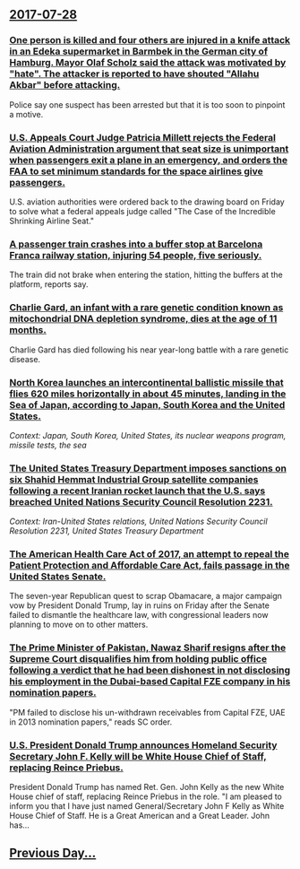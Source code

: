 ## [2017-07-28](/news/2017/07/28/index.md)

### [One person is killed and four others are injured in a knife attack in an Edeka supermarket in Barmbek in the German city of Hamburg. Mayor Olaf Scholz said the attack was motivated by "hate". The attacker is reported to have shouted "Allahu Akbar" before attacking. ](/news/2017/07/28/one-person-is-killed-and-four-others-are-injured-in-a-knife-attack-in-an-edeka-supermarket-in-barmbek-in-the-german-city-of-hamburg-mayor-o.md)
Police say one suspect has been arrested but that it is too soon to pinpoint a motive.

### [U.S. Appeals Court Judge Patricia Millett rejects the Federal Aviation Administration argument that seat size is unimportant when passengers exit a plane in an emergency, and orders the FAA to set minimum standards for the space airlines give passengers. ](/news/2017/07/28/u-s-appeals-court-judge-patricia-millett-rejects-the-federal-aviation-administration-argument-that-seat-size-is-unimportant-when-passengers.md)
U.S. aviation authorities were ordered back to the drawing board on Friday to solve what a federal appeals judge called &quot;The Case of the Incredible Shrinking Airline Seat.&quot;

### [A passenger train crashes into a buffer stop at Barcelona Franca railway station, injuring 54 people, five seriously. ](/news/2017/07/28/a-passenger-train-crashes-into-a-buffer-stop-at-barcelona-franassa-railway-station-injuring-54-people-five-seriously.md)
The train did not brake when entering the station, hitting the buffers at the platform, reports say.

### [Charlie Gard, an infant with a rare genetic condition known as mitochondrial DNA depletion syndrome, dies at the age of 11 months. ](/news/2017/07/28/charlie-gard-an-infant-with-a-rare-genetic-condition-known-as-mitochondrial-dna-depletion-syndrome-dies-at-the-age-of-11-months.md)
Charlie Gard has died following his near year-long battle with a rare genetic disease.

### [North Korea launches an intercontinental ballistic missile that flies 620 miles horizontally in about 45 minutes, landing in the Sea of Japan, according to Japan, South Korea and the United States. ](/news/2017/07/28/north-korea-launches-an-intercontinental-ballistic-missile-that-flies-620-miles-horizontally-in-about-45-minutes-landing-in-the-sea-of-japa.md)
_Context: Japan, South Korea, United States, its nuclear weapons program, missile tests, the sea_

### [The United States Treasury Department imposes sanctions on six Shahid Hemmat Industrial Group satellite companies following a recent Iranian rocket launch that the U.S. says breached United Nations Security Council Resolution 2231. ](/news/2017/07/28/the-united-states-treasury-department-imposes-sanctions-on-six-shahid-hemmat-industrial-group-satellite-companies-following-a-recent-iranian.md)
_Context: Iran-United States relations, United Nations Security Council Resolution 2231, United States Treasury Department_

### [The American Health Care Act of 2017, an attempt to repeal the Patient Protection and Affordable Care Act, fails passage in the United States Senate. ](/news/2017/07/28/the-american-health-care-act-of-2017-an-attempt-to-repeal-the-patient-protection-and-affordable-care-act-fails-passage-in-the-united-state.md)
The seven-year Republican quest to scrap Obamacare, a major campaign vow by President Donald Trump, lay in ruins on Friday after the Senate failed to dismantle the healthcare law, with congressional leaders now planning to move on to other matters.

### [ The Prime Minister of Pakistan, Nawaz Sharif resigns after the Supreme Court disqualifies him from holding public office following a verdict that he had been dishonest in not disclosing his employment in the Dubai-based Capital FZE company in his nomination papers. ](/news/2017/07/28/the-prime-minister-of-pakistan-nawaz-sharif-resigns-after-the-supreme-court-disqualifies-him-from-holding-public-office-following-a-verdic.md)
&quot;PM failed to disclose his un-withdrawn receivables from Capital FZE, UAE in 2013 nomination papers,&quot; reads SC order. 

### [U.S. President Donald Trump announces Homeland Security Secretary John F. Kelly will be White House Chief of Staff, replacing Reince Priebus. ](/news/2017/07/28/u-s-president-donald-trump-announces-homeland-security-secretary-john-f-kelly-will-be-white-house-chief-of-staff-replacing-reince-priebus.md)
President Donald Trump has named Ret. Gen. John Kelly as the new White House chief of staff, replacing Reince Priebus in the role. &quot;I am pleased to inform you that I have just named General/Secretary John F Kelly as White House Chief of Staff. He is a Great American and a Great Leader. John has...

## [Previous Day...](/news/2017/07/27/index.md)

